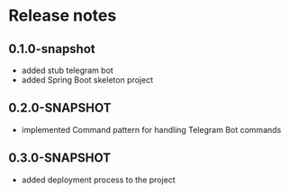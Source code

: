 # Release notes

## 0.1.0-snapshot

*  added stub telegram bot
*  added Spring Boot skeleton project

## 0.2.0-SNAPSHOT

*  implemented Command pattern for handling Telegram Bot commands

## 0.3.0-SNAPSHOT

*  added deployment process to the project